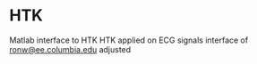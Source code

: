 # HTK
Matlab interface to HTK
HTK applied on ECG signals
interface of ronw@ee.columbia.edu adjusted
